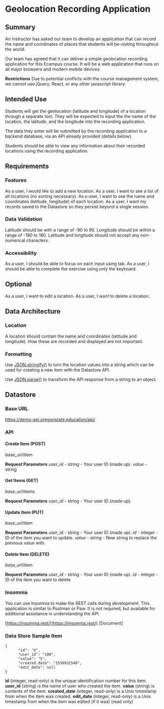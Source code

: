 
# Geolocation Recording Application

## Summary

An instructor has asked our team to develop an application that can record the name and coordinates of places that students will be visiting throughout the world. 

Our team has agreed that it can deliver a simple geolocation recording application for this Ecampus course. It will be a web application that runs on all major browsers and modern mobile devices.

**Restrictions**
Due to potential conflicts with the course management system, we cannot use jQuery, React, or any other javascript library. 


## Intended Use

Students will get the geolocation (latitude and longitude) of a location through a separate tool. They will be expected to input the the name of the location, the latitude, and the longitude into the recording application.

The data they enter will be submitted by the recording application to a backend database, via an API already provided (details below).

Students should be able to view any information about their recorded locations using the recording application.

## Requirements

### Features 

As a user, I would like to add a new location.
As a user, I want to see a list of all locations (no sorting necessary).
As a user, I want to see the name and coordinates (latitude, longitude) of each location.
As a user, I want my records saved to the Datastore so they persist beyond a single session.

### Data Validation

Latitude should be with a range of -90 to 90.
Longitude should be within a range of -180 to 180.
Latitude and longitude should not accept any non-numerical characters.

### Accessibility

As a user, I should be able to focus on each input using tab.
As a user, I should be able to complete the exercise using only the keyboard.

## Optional

As a user, I want to edit a location.
As a user, I want to delete a location.


## Data Architecture

### Location

A location should contain the name and coordinates (latitude and longitude). How these are recorded and displayed are not important.

### Formatting

Use [JSON.stringify()](https://developer.mozilla.org/en-US/docs/Web/JavaScript/Reference/Global_Objects/JSON/stringify) to turn the location values into a string which can be used for creating a new item with the Datastore API.

Use [JSON.parse()](https://developer.mozilla.org/en-US/docs/Web/JavaScript/Reference/Global_Objects/JSON/parse) to transform the API response from a string to an object.


## Datastore

### Base URL

https://demo-api.oregonstate.education/api/

### API

#### Create Item (POST)
*base_url*/item

**Request Parameters**
*user_id* - string - Your user ID (made up).
*value* - string

#### Get Items (GET)
*base_url*/items

**Request Parameters**
*user_id* - string - Your user ID (made up).




#### Update Item (PUT)
*base_url*/item

**Request Parameters**
*user_id* - string - Your user ID (made up).
*id* - integer - ID of the item you want to update.
*value* - string - New string to replace the previous value with.


#### Delete Item (DELETE)
*base_url*/item

**Request Parameters**
*user_id* - string - Your user ID (made up).
*id* - integer - ID of the item you want to delete

### Insomnia

You can use Insomnia to make the REST calls during development. This application is similar to Postman or Paw. It is not required, but available for additional assistance in understanding the API.

[https://insomnia.rest/](https://insomnia.rest/)
[Document]


### Data Store Sample Item

```
{
      "id": "4",
      "user_id": "100",
      "value": "5",
      "created_date": "1556932540",
      "edit_date": null
}
```

**id** (integer, read-only)  is the unique identification number for this item.
**user_id** (string)  is the name of user who created the item.
**value** (string) is contents of the item.
**created_date** (integer, read-only) is a Unix timestamp from when the item was created.
**edit_date** (integer, read-only) is a Unix timestamp from when the item was edited (if it was) (read only)
